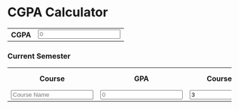 <html>
<body>

<h1>CGPA Calculator</h1>
<table>
  <tr>
    <th>CGPA</th>
     <td>
      <input type="number" placeholder="0">
    </td>
  </tr>
</table>


<h3>Current Semester</h3>

<table>
  <tr>
    <th>Course</th>
    <th>GPA</th> 
    <th>Course Credit</th>
    <th>Previous Grade</th>
  </tr>
  <tr>
    <td>
      <input type="text" placeholder="Course Name">
    </td>
    <td>
      <input type="number" placeholder="0">
    </td>
    <td>
      <input type="number" value="3">
    </td>

  </tr>
</table>


</body>
</html>
